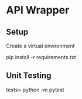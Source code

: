 # API Wrapper

## Setup

Create a virtual environment

pip install -r requirements.txt


## Unit Testing

tests> python -m pytest

